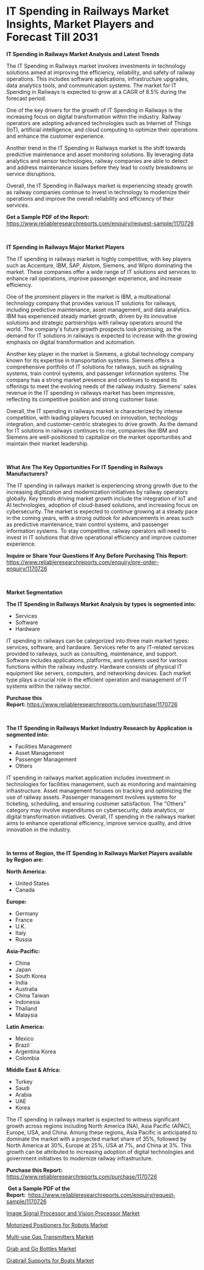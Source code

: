 <p><h1>IT Spending in Railways Market Insights, Market Players and Forecast Till 2031</h1></p><p><strong>IT Spending in Railways Market Analysis and Latest Trends</strong></p>
<p><p>The IT Spending in Railways market involves investments in technology solutions aimed at improving the efficiency, reliability, and safety of railway operations. This includes software applications, infrastructure upgrades, data analytics tools, and communication systems. The market for IT Spending in Railways is expected to grow at a CAGR of 8.5% during the forecast period.</p><p>One of the key drivers for the growth of IT Spending in Railways is the increasing focus on digital transformation within the industry. Railway operators are adopting advanced technologies such as Internet of Things (IoT), artificial intelligence, and cloud computing to optimize their operations and enhance the customer experience.</p><p>Another trend in the IT Spending in Railways market is the shift towards predictive maintenance and asset monitoring solutions. By leveraging data analytics and sensor technologies, railway companies are able to detect and address maintenance issues before they lead to costly breakdowns or service disruptions.</p><p>Overall, the IT Spending in Railways market is experiencing steady growth as railway companies continue to invest in technology to modernize their operations and improve the overall reliability and efficiency of their services.</p></p>
<p><strong>Get a Sample PDF of the Report:&nbsp;</strong> <a href="https://www.reliableresearchreports.com/enquiry/request-sample/1170726">https://www.reliableresearchreports.com/enquiry/request-sample/1170726</a></p>
<p>&nbsp;</p>
<p><strong>IT Spending in Railways Major Market Players</strong></p>
<p><p>The IT spending in railways market is highly competitive, with key players such as Accenture, IBM, SAP, Alstom, Siemens, and Wipro dominating the market. These companies offer a wide range of IT solutions and services to enhance rail operations, improve passenger experience, and increase efficiency.</p><p>One of the prominent players in the market is IBM, a multinational technology company that provides various IT solutions for railways, including predictive maintenance, asset management, and data analytics. IBM has experienced steady market growth, driven by its innovative solutions and strategic partnerships with railway operators around the world. The company's future growth prospects look promising, as the demand for IT solutions in railways is expected to increase with the growing emphasis on digital transformation and automation.</p><p>Another key player in the market is Siemens, a global technology company known for its expertise in transportation systems. Siemens offers a comprehensive portfolio of IT solutions for railways, such as signaling systems, train control systems, and passenger information systems. The company has a strong market presence and continues to expand its offerings to meet the evolving needs of the railway industry. Siemens' sales revenue in the IT spending in railways market has been impressive, reflecting its competitive position and strong customer base.</p><p>Overall, the IT spending in railways market is characterized by intense competition, with leading players focused on innovation, technology integration, and customer-centric strategies to drive growth. As the demand for IT solutions in railways continues to rise, companies like IBM and Siemens are well-positioned to capitalize on the market opportunities and maintain their market leadership.</p></p>
<p>&nbsp;</p>
<p><strong>What Are The Key Opportunities For IT Spending in Railways Manufacturers?</strong></p>
<p><p>The IT spending in railways market is experiencing strong growth due to the increasing digitization and modernization initiatives by railway operators globally. Key trends driving market growth include the integration of IoT and AI technologies, adoption of cloud-based solutions, and increasing focus on cybersecurity. The market is expected to continue growing at a steady pace in the coming years, with a strong outlook for advancements in areas such as predictive maintenance, train control systems, and passenger information systems. To stay competitive, railway operators will need to invest in IT solutions that drive operational efficiency and improve customer experience.</p></p>
<p><strong>Inquire or Share Your Questions If Any Before Purchasing This Report:</strong> <a href="https://www.reliableresearchreports.com/enquiry/pre-order-enquiry/1170726">https://www.reliableresearchreports.com/enquiry/pre-order-enquiry/1170726</a></p>
<p>&nbsp;</p>
<p><strong>Market Segmentation</strong></p>
<p><strong>The IT Spending in Railways Market Analysis by types is segmented into:</strong></p>
<p><ul><li>Services</li><li>Software</li><li>Hardware</li></ul></p>
<p><p>IT spending in railways can be categorized into three main market types: services, software, and hardware. Services refer to any IT-related services provided to railways, such as consulting, maintenance, and support. Software includes applications, platforms, and systems used for various functions within the railway industry. Hardware consists of physical IT equipment like servers, computers, and networking devices. Each market type plays a crucial role in the efficient operation and management of IT systems within the railway sector.</p></p>
<p><strong>Purchase this Report:&nbsp;</strong><a href="https://www.reliableresearchreports.com/purchase/1170726">https://www.reliableresearchreports.com/purchase/1170726</a></p>
<p>&nbsp;</p>
<p><strong>The IT Spending in Railways Market Industry Research by Application is segmented into:</strong></p>
<p><ul><li>Facilities Management</li><li>Asset Management</li><li>Passenger Management</li><li>Others</li></ul></p>
<p><p>IT spending in railways market application includes investment in technologies for facilities management, such as monitoring and maintaining infrastructure. Asset management focuses on tracking and optimizing the use of railway assets. Passenger management involves systems for ticketing, scheduling, and ensuring customer satisfaction. The "Others" category may involve expenditures on cybersecurity, data analytics, or digital transformation initiatives. Overall, IT spending in the railways market aims to enhance operational efficiency, improve service quality, and drive innovation in the industry.</p></p>
<p>&nbsp;</p>
<p><strong>In terms of Region, the IT Spending in Railways Market Players available by Region are:</strong></p>
<p>
    <p> <strong> North America: </strong>
        <ul>
            <li>United States</li>
            <li>Canada</li>
        </ul>
        </p> 
    <p> <strong> Europe: </strong>
        <ul>
            <li>Germany</li>
            <li>France</li>
            <li>U.K.</li>
            <li>Italy</li>
            <li>Russia</li>
        </ul>
        </p> 
    <p> <strong> Asia-Pacific: </strong>
        <ul>
            <li>China</li>
            <li>Japan</li>
            <li>South Korea</li>
            <li>India</li>
            <li>Australia</li>
            <li>China Taiwan</li>
            <li>Indonesia</li>
            <li>Thailand</li>
            <li>Malaysia</li>
        </ul>
        </p> 
    <p> <strong> Latin America: </strong>
        <ul>
            <li>Mexico</li>
            <li>Brazil</li>
            <li>Argentina Korea</li>
            <li>Colombia</li>
        </ul>
        </p> 
    <p> <strong> Middle East & Africa: </strong>
        <ul>
            <li>Turkey</li>
            <li>Saudi</li>
            <li>Arabia</li>
            <li>UAE</li>
            <li>Korea</li>
        </ul>
    </p>
    </p>
<p><p>The IT spending in railways market is expected to witness significant growth across regions including North America (NA), Asia Pacific (APAC), Europe, USA, and China. Among these regions, Asia Pacific is anticipated to dominate the market with a projected market share of 35%, followed by North America at 30%, Europe at 25%, USA at 7%, and China at 3%. This growth can be attributed to increasing adoption of digital technologies and government initiatives to modernize railway infrastructure.</p></p>
<p><strong>Purchase this Report: </strong><a href="https://www.reliableresearchreports.com/purchase/1170726">https://www.reliableresearchreports.com/purchase/1170726</a></p>
<p>&nbsp;<strong>Get a Sample PDF of the Report:&nbsp;&nbsp;</strong><a href="https://www.reliableresearchreports.com/enquiry/request-sample/1170726">https://www.reliableresearchreports.com/enquiry/request-sample/1170726</a></p>
<p><strong></strong></p>
<p><p><a href="https://view.publitas.com/reportprime-1/image-signal-processor-and-vision-processor-market-research-report-provides-critical-insights-that-can-help-shape-business-development-and-investment-strategies/">Image Signal Processor and Vision Processor Market</a></p><p><a href="https://five-trouble-98a.notion.site/Motorized-Positioners-for-Robots-Market-Size-Furnishes-Valuable-Information-Encompassing-Market-Shar-f2f798671d3b47e4872bdfcae494594c">Motorized Positioners for Robots Market</a></p><p><a href="https://ivy-potential-64b.notion.site/Global-Multi-use-Gas-Transmitters-Market-Size-and-Market-Trends-Insights-and-Projections-from-2024--ba5e0313d2394a40a502b61fffa1c840">Multi-use Gas Transmitters Market</a></p><p><a href="https://view.publitas.com/reportprime-1/grab-and-go-bottles-market-research-report-provides-thorough-industry-overview-which-offers-an-in-depth-analysis-of-product-trends-and-new-market-divisions/">Grab and Go Bottles Market</a></p><p><a href="https://nifty-kite-d51.notion.site/Grabrail-Supports-for-Boats-Market-Centers-on-Aspects-such-as-Market-Growth-Market-Share-Market-Op-b6db6fbcb66844428a60ecdd6627dfa9">Grabrail Supports for Boats Market</a></p></p>